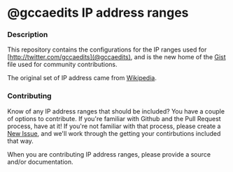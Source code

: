 # @gccaedits IP address ranges

### Description

This repository contains the configurations for the IP ranges used for [http://twitter.com/gccaedits](@gccaedits), and is the new home of the [Gist](https://gist.github.com/ruebot/605426d052168156ba37) file used for community contributions.

The original set of IP address came from [Wikipedia](https://en.wikipedia.org/wiki/Wikipedia:Blocking_IP_addresses).

### Contributing

Know of any IP address ranges that should be included? You have a couple of options to contribute. If you're familiar with Github and the Pull Request process, have at it! If you're not familiar with that process, please create a [New Issue](https://github.com/ruebot/gccaedits-ip-address-ranges/issues/new), and we'll work through the getting your contirbutions included that way.

When you are contributing IP address ranges, please provide a source and/or documentation.
